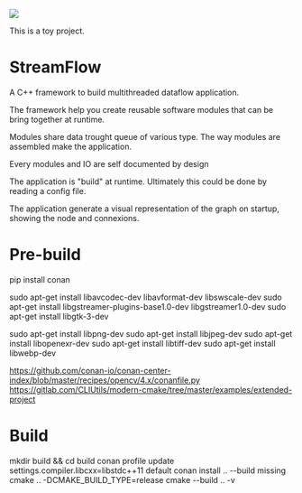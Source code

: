 ![](https://github.com/ClementStrauss/StreamFlow/workflows/C/C++%20CI/badge.svg)

This is a toy project. 

# StreamFlow


A C++ framework to build multithreaded dataflow application. 

The framework help you create reusable software modules that can be bring together at runtime. 

Modules share data trought queue of various type. The way modules are assembled make the application. 

Every modules and IO are self documented by design


The application is "build" at runtime. Ultimately this could be done by reading a config file.

The application generate a visual representation of the graph on startup, showing the node and connexions.


# Pre-build

pip install conan

sudo apt-get install libavcodec-dev libavformat-dev libswscale-dev
sudo apt-get install libgstreamer-plugins-base1.0-dev libgstreamer1.0-dev
sudo apt-get install libgtk-3-dev

sudo apt-get install libpng-dev
sudo apt-get install libjpeg-dev
sudo apt-get install libopenexr-dev
sudo apt-get install libtiff-dev
sudo apt-get install libwebp-dev

https://github.com/conan-io/conan-center-index/blob/master/recipes/opencv/4.x/conanfile.py
https://gitlab.com/CLIUtils/modern-cmake/tree/master/examples/extended-project

# Build


mkdir build && cd build
conan profile update settings.compiler.libcxx=libstdc++11 default
conan install .. --build missing
cmake .. -DCMAKE_BUILD_TYPE=release
cmake --build .. -v

